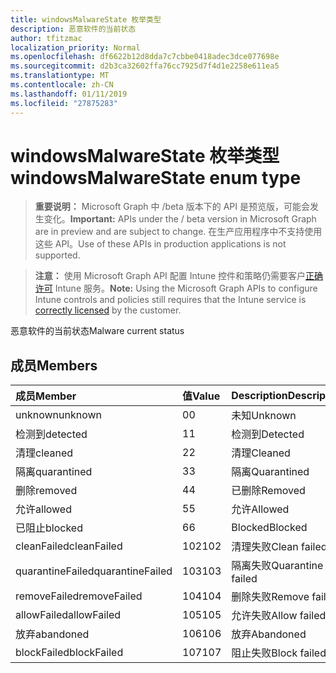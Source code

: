 ```yaml
---
title: windowsMalwareState 枚举类型
description: 恶意软件的当前状态
author: tfitzmac
localization_priority: Normal
ms.openlocfilehash: df6622b12d8dda7c7cbbe0418adec3dce077698e
ms.sourcegitcommit: d2b3ca32602ffa76cc7925d7f4d1e2258e611ea5
ms.translationtype: MT
ms.contentlocale: zh-CN
ms.lasthandoff: 01/11/2019
ms.locfileid: "27875283"
---
```

# <a name="windowsmalwarestate-enum-type"></a><span data-ttu-id="a5a6b-103">windowsMalwareState 枚举类型</span><span class="sxs-lookup"><span data-stu-id="a5a6b-103">windowsMalwareState enum type</span></span>

> <span data-ttu-id="a5a6b-104">**重要说明：** Microsoft Graph 中 /beta 版本下的 API 是预览版，可能会发生变化。</span><span class="sxs-lookup"><span data-stu-id="a5a6b-104">**Important:** APIs under the / beta version in Microsoft Graph are in preview and are subject to change.</span></span> <span data-ttu-id="a5a6b-105">在生产应用程序中不支持使用这些 API。</span><span class="sxs-lookup"><span data-stu-id="a5a6b-105">Use of these APIs in production applications is not supported.</span></span>

> <span data-ttu-id="a5a6b-106">**注意：** 使用 Microsoft Graph API 配置 Intune 控件和策略仍需要客户[正确许可](https://go.microsoft.com/fwlink/?linkid=839381) Intune 服务。</span><span class="sxs-lookup"><span data-stu-id="a5a6b-106">**Note:** Using the Microsoft Graph APIs to configure Intune controls and policies still requires that the Intune service is [correctly licensed](https://go.microsoft.com/fwlink/?linkid=839381) by the customer.</span></span>

<span data-ttu-id="a5a6b-107">恶意软件的当前状态</span><span class="sxs-lookup"><span data-stu-id="a5a6b-107">Malware current status</span></span>
## <a name="members"></a><span data-ttu-id="a5a6b-108">成员</span><span class="sxs-lookup"><span data-stu-id="a5a6b-108">Members</span></span>
|<span data-ttu-id="a5a6b-109">成员</span><span class="sxs-lookup"><span data-stu-id="a5a6b-109">Member</span></span>|<span data-ttu-id="a5a6b-110">值</span><span class="sxs-lookup"><span data-stu-id="a5a6b-110">Value</span></span>|<span data-ttu-id="a5a6b-111">Description</span><span class="sxs-lookup"><span data-stu-id="a5a6b-111">Description</span></span>|
|:---|:---|:---|
|<span data-ttu-id="a5a6b-112">unknown</span><span class="sxs-lookup"><span data-stu-id="a5a6b-112">unknown</span></span>|<span data-ttu-id="a5a6b-113">0</span><span class="sxs-lookup"><span data-stu-id="a5a6b-113">0</span></span>|<span data-ttu-id="a5a6b-114">未知</span><span class="sxs-lookup"><span data-stu-id="a5a6b-114">Unknown</span></span>|
|<span data-ttu-id="a5a6b-115">检测到</span><span class="sxs-lookup"><span data-stu-id="a5a6b-115">detected</span></span>|<span data-ttu-id="a5a6b-116">1</span><span class="sxs-lookup"><span data-stu-id="a5a6b-116">1</span></span>|<span data-ttu-id="a5a6b-117">检测到</span><span class="sxs-lookup"><span data-stu-id="a5a6b-117">Detected</span></span>|
|<span data-ttu-id="a5a6b-118">清理</span><span class="sxs-lookup"><span data-stu-id="a5a6b-118">cleaned</span></span>|<span data-ttu-id="a5a6b-119">2</span><span class="sxs-lookup"><span data-stu-id="a5a6b-119">2</span></span>|<span data-ttu-id="a5a6b-120">清理</span><span class="sxs-lookup"><span data-stu-id="a5a6b-120">Cleaned</span></span>|
|<span data-ttu-id="a5a6b-121">隔离</span><span class="sxs-lookup"><span data-stu-id="a5a6b-121">quarantined</span></span>|<span data-ttu-id="a5a6b-122">3</span><span class="sxs-lookup"><span data-stu-id="a5a6b-122">3</span></span>|<span data-ttu-id="a5a6b-123">隔离</span><span class="sxs-lookup"><span data-stu-id="a5a6b-123">Quarantined</span></span>|
|<span data-ttu-id="a5a6b-124">删除</span><span class="sxs-lookup"><span data-stu-id="a5a6b-124">removed</span></span>|<span data-ttu-id="a5a6b-125">4</span><span class="sxs-lookup"><span data-stu-id="a5a6b-125">4</span></span>|<span data-ttu-id="a5a6b-126">已删除</span><span class="sxs-lookup"><span data-stu-id="a5a6b-126">Removed</span></span>|
|<span data-ttu-id="a5a6b-127">允许</span><span class="sxs-lookup"><span data-stu-id="a5a6b-127">allowed</span></span>|<span data-ttu-id="a5a6b-128">5</span><span class="sxs-lookup"><span data-stu-id="a5a6b-128">5</span></span>|<span data-ttu-id="a5a6b-129">允许</span><span class="sxs-lookup"><span data-stu-id="a5a6b-129">Allowed</span></span>|
|<span data-ttu-id="a5a6b-130">已阻止</span><span class="sxs-lookup"><span data-stu-id="a5a6b-130">blocked</span></span>|<span data-ttu-id="a5a6b-131">6</span><span class="sxs-lookup"><span data-stu-id="a5a6b-131">6</span></span>|<span data-ttu-id="a5a6b-132">Blocked</span><span class="sxs-lookup"><span data-stu-id="a5a6b-132">Blocked</span></span>|
|<span data-ttu-id="a5a6b-133">cleanFailed</span><span class="sxs-lookup"><span data-stu-id="a5a6b-133">cleanFailed</span></span>|<span data-ttu-id="a5a6b-134">102</span><span class="sxs-lookup"><span data-stu-id="a5a6b-134">102</span></span>|<span data-ttu-id="a5a6b-135">清理失败</span><span class="sxs-lookup"><span data-stu-id="a5a6b-135">Clean failed</span></span>|
|<span data-ttu-id="a5a6b-136">quarantineFailed</span><span class="sxs-lookup"><span data-stu-id="a5a6b-136">quarantineFailed</span></span>|<span data-ttu-id="a5a6b-137">103</span><span class="sxs-lookup"><span data-stu-id="a5a6b-137">103</span></span>|<span data-ttu-id="a5a6b-138">隔离失败</span><span class="sxs-lookup"><span data-stu-id="a5a6b-138">Quarantine failed</span></span>|
|<span data-ttu-id="a5a6b-139">removeFailed</span><span class="sxs-lookup"><span data-stu-id="a5a6b-139">removeFailed</span></span>|<span data-ttu-id="a5a6b-140">104</span><span class="sxs-lookup"><span data-stu-id="a5a6b-140">104</span></span>|<span data-ttu-id="a5a6b-141">删除失败</span><span class="sxs-lookup"><span data-stu-id="a5a6b-141">Remove failed</span></span>|
|<span data-ttu-id="a5a6b-142">allowFailed</span><span class="sxs-lookup"><span data-stu-id="a5a6b-142">allowFailed</span></span>|<span data-ttu-id="a5a6b-143">105</span><span class="sxs-lookup"><span data-stu-id="a5a6b-143">105</span></span>|<span data-ttu-id="a5a6b-144">允许失败</span><span class="sxs-lookup"><span data-stu-id="a5a6b-144">Allow failed</span></span>|
|<span data-ttu-id="a5a6b-145">放弃</span><span class="sxs-lookup"><span data-stu-id="a5a6b-145">abandoned</span></span>|<span data-ttu-id="a5a6b-146">106</span><span class="sxs-lookup"><span data-stu-id="a5a6b-146">106</span></span>|<span data-ttu-id="a5a6b-147">放弃</span><span class="sxs-lookup"><span data-stu-id="a5a6b-147">Abandoned</span></span>|
|<span data-ttu-id="a5a6b-148">blockFailed</span><span class="sxs-lookup"><span data-stu-id="a5a6b-148">blockFailed</span></span>|<span data-ttu-id="a5a6b-149">107</span><span class="sxs-lookup"><span data-stu-id="a5a6b-149">107</span></span>|<span data-ttu-id="a5a6b-150">阻止失败</span><span class="sxs-lookup"><span data-stu-id="a5a6b-150">Block failed</span></span>|





